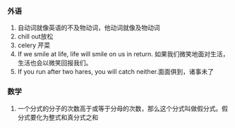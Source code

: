 ### 外语

1. 自动词就像英语的不及物动词，他动词就像及物动词
2. chill out放松
3. celery 芹菜
4. If we smile at life, life will smile on us in return. 如果我们微笑地面对生活，生活也会以微笑回报我们。
5. If you run after two hares, you will catch neither.面面俱到，诸事未了 

### 数学

1. 一个分式的分子的次数高于或等于分母的次数，那么这个分式叫做假分式。假分式要化为整式和真分式之和
